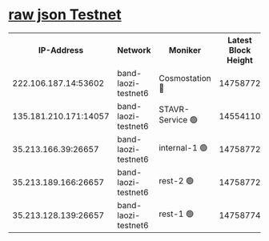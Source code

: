 
[raw json Testnet](https://rpc-check.bandt.stavr.tech/bandt/rpcbandt_result.json)
=

<table><tr><th>IP-Address</th><th>Network</th><th>Moniker</th><th>Latest Block Height</th><th>Earliest Block Height</th><th>Catching Up</th><th>Tx Index</th><th>Voting Power</th><th>Scan Time</th></tr><tr><td>222.106.187.14:53602</td><td>band-laozi-testnet6</td><td>Cosmostation 🔴</td><td>14758772</td><td>13177501</td><td>False</td><td>on</td><td>2203223</td><td>2024-01-11T21:28:19.154267544UTC</td></tr><tr><td>135.181.210.171:14057</td><td>band-laozi-testnet6</td><td>STAVR-Service 🟢</td><td>14554110</td><td>14547001</td><td>False</td><td>on</td><td>0</td><td>2024-01-11T21:28:17.805170130UTC</td></tr><tr><td>35.213.166.39:26657</td><td>band-laozi-testnet6</td><td>internal-1 🟢</td><td>14758772</td><td>14658772</td><td>False</td><td>on</td><td>0</td><td>2024-01-11T21:28:20.075325820UTC</td></tr><tr><td>35.213.189.166:26657</td><td>band-laozi-testnet6</td><td>rest-2 🟢</td><td>14758772</td><td>14658772</td><td>False</td><td>on</td><td>0</td><td>2024-01-11T21:28:20.959223559UTC</td></tr><tr><td>35.213.128.139:26657</td><td>band-laozi-testnet6</td><td>rest-1 🟢</td><td>14758774</td><td>14658774</td><td>False</td><td>on</td><td>0</td><td>2024-01-11T21:28:23.950309331UTC</td></tr></table>
